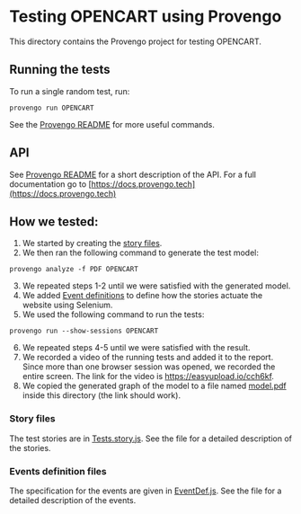 # Testing OPENCART using Provengo
This directory contains the Provengo project for testing OPENCART.

## Running the tests

To run a single random test, run:
```shell 
provengo run OPENCART
```

See the [Provengo README](OPENCART/README.md) for more useful commands.

## API
See [Provengo README](OPENCART/README.md) for a short description of the API.
For a full documentation go to [https://docs.provengo.tech](https://docs.provengo.tech)

## How we tested:
1. We started by creating the [story files](OPENCART/spec/js/AddComment.story.js).
2. We then ran the following command to generate the test model:
```shell
provengo analyze -f PDF OPENCART   
```
3. We repeated steps 1-2 until we were satisfied with the generated model.
4. We added [Event definitions](OPENCART/spec/js/AddComment.EventDef.js) to define how the stories actuate the website using Selenium.
5. We used the following command to run the tests:
```shell
provengo run --show-sessions OPENCART
```
6. We repeated steps 4-5 until we were satisfied with the result.
7. We recorded a video of the running tests and added it to the report. Since more than one browser session was opened, we recorded the entire screen. The link for the video is https://easyupload.io/cch6kf.
8. We copied the generated graph of the model to a file named [model.pdf](model.pdf) inside this directory (the link should work).

### Story files
The test stories are in [Tests.story.js](OPENCART/spec/js/AddComment.story.js). See the file for a detailed description of the stories.


### Events definition files
The specification for the events are given in [EventDef.js](OPENCART/spec/js/AddComment.EventDef.js). See the file for a detailed description of the events.

